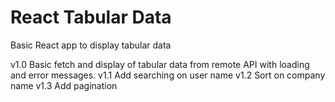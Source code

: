 # React Tabular Data

Basic React app to display tabular data

v1.0 Basic fetch and display of tabular data from remote API with loading and error messages.
v1.1 Add searching on user name
v1.2 Sort on company name
v1.3 Add pagination

